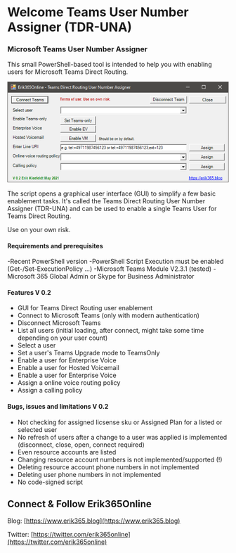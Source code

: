 # Welcome Teams User Number Assigner (TDR-UNA)

### Microsoft Teams User Number Assigner
This small PowerShell-based tool is intended to help you with enabling users for Microsoft Teams Direct Routing.

![TDR-UNA](15-52-15-Erik365Online%20-%20Teams%20Direct%20Routing%20User%20Number%20Assigner.png)

The script opens a graphical user interface (GUI) to simplify a few basic enablement tasks. It's called the Teams Direct Routing User Number Assigner (TDR-UNA) and can be used to enable a single Teams User for Teams Direct Routing.

Use on your own risk.

#### Requirements and prerequisites
-Recent PowerShell version
-PowerShell Script Execution must be enabled (Get-/Set-ExecutionPolicy ...)
-Microsoft Teams Module V2.3.1 (tested)
-Microsoft 365 Global Admin or Skype for Business Administrator

#### Features V 0.2
- GUI for Teams Direct Routing user enablement
- Connect to Microsoft Teams (only with modern authentication)
- Disconnect Microsoft Teams
- List all users (initial loading, after connect, might take some time depending on your user count)
- Select a user
- Set a user's Teams Upgrade mode to TeamsOnly
- Enable a user for Enterprise Voice
- Enable a user for Hosted Voicemail
- Enable a user for Enterprise Voice
- Assign a online voice routing policy
- Assign a calling policy

#### Bugs, issues and limitations V 0.2
- Not checking for assigned licsense sku or Assigned Plan for a listed or selected user
- No refresh of users after a change to a user was applied is implemented (disconnect, close, open, connect required)
- Even resource accounts are listed
- Changing resource account numbers is not implemented/supported (!)
- Deleting resource account phone numbers in not implemented
- Deleting user phone numbers in not implemented
- No code-signed script

## Connect & Follow Erik365Online
Blog: [https://www.erik365.blog](https://www.erik365.blog)

Twitter: [https://twitter.com/erik365online](https://twitter.com/erik365online)
